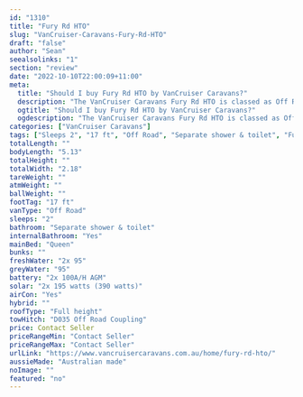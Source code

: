```yaml
---
id: "1310"
title: "Fury Rd HTO"
slug: "VanCruiser-Caravans-Fury-Rd-HTO"
draft: "false"
author: "Sean"
seealsolinks: "1"
section: "review"
date: "2022-10-10T22:00:09+11:00"
meta:
  title: "Should I buy Fury Rd HTO by VanCruiser Caravans?"
  description: "The VanCruiser Caravans Fury Rd HTO is classed as Off Road, and sleeps 2 people. It is Australian made and comes in at 17 ft. It generally has Separate shower & toilet."
  ogtitle: "Should I buy Fury Rd HTO by VanCruiser Caravans?"
  ogdescription: "The VanCruiser Caravans Fury Rd HTO is classed as Off Road, and sleeps 2 people. It is Australian made and comes in at 17 ft. It generally has Separate shower & toilet."
categories: ["VanCruiser Caravans"]
tags: ["Sleeps 2", "17 ft", "Off Road", "Separate shower & toilet", "Full height", "Price Unknown", "Australian made"]
totalLength: ""
bodyLength: "5.13"
totalHeight: ""
totalWidth: "2.18"
tareWeight: ""
atmWeight: ""
ballWeight: ""
footTag: "17 ft"
vanType: "Off Road"
sleeps: "2"
bathroom: "Separate shower & toilet"
internalBathroom: "Yes"
mainBed: "Queen"
bunks: ""
freshWater: "2x 95"
greyWater: "95"
battery: "2x 100A/H AGM"
solar: "2x 195 watts (390 watts)"
airCon: "Yes"
hybrid: ""
roofType: "Full height"
towHitch: "D035 Off Road Coupling"
price: Contact Seller
priceRangeMin: "Contact Seller"
priceRangeMax: "Contact Seller"
urlLink: "https://www.vancruisercaravans.com.au/home/fury-rd-hto/"
aussieMade: "Australian made"
noImage: ""
featured: "no"
---
```

